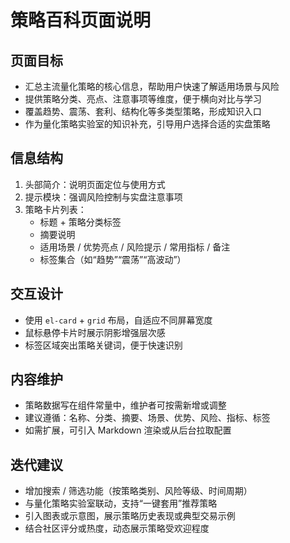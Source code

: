 
# 策略百科页面说明

## 页面目标
- 汇总主流量化策略的核心信息，帮助用户快速了解适用场景与风险
- 提供策略分类、亮点、注意事项等维度，便于横向对比与学习
- 覆盖趋势、震荡、套利、结构化等多类型策略，形成知识入口
- 作为量化策略实验室的知识补充，引导用户选择合适的实盘策略

## 信息结构
1. 头部简介：说明页面定位与使用方式
2. 提示模块：强调风险控制与实盘注意事项
3. 策略卡片列表：
   - 标题 + 策略分类标签
   - 摘要说明
   - 适用场景 / 优势亮点 / 风险提示 / 常用指标 / 备注
   - 标签集合（如“趋势”“震荡”“高波动”）

## 交互设计
- 使用 `el-card` + `grid` 布局，自适应不同屏幕宽度
- 鼠标悬停卡片时展示阴影增强层次感
- 标签区域突出策略关键词，便于快速识别

## 内容维护
- 策略数据写在组件常量中，维护者可按需新增或调整
- 建议遵循：名称、分类、摘要、场景、优势、风险、指标、标签
- 如需扩展，可引入 Markdown 渲染或从后台拉取配置

## 迭代建议
- 增加搜索 / 筛选功能（按策略类别、风险等级、时间周期）
- 与量化策略实验室联动，支持“一键套用”推荐策略
- 引入图表或示意图，展示策略历史表现或典型交易示例
- 结合社区评分或热度，动态展示策略受欢迎程度
